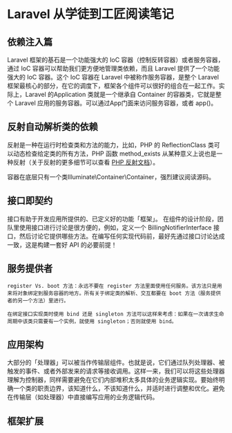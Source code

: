 # Laravel 从学徒到工匠阅读笔记

## 依赖注入篇

 Laravel 框架的基石是一个功能强大的 IoC 容器（控制反转容器）或者服务容器，通过 IoC 容器可以帮助我们更方便地管理类依赖，而且 Laravel 提供了一个功能强大的 IoC 容器。这个 IoC 容器在 Laravel 中被称作服务容器，是整个 Laravel 框架最核心的部分，在它的调度下，框架各个组件可以很好的组合在一起工作。实际上，Laravel 的Application 类就是一个继承自 Container 的容器类，它就是整个 Laravel 应用的服务容器。可以通过App门面来访问服务容器，或者 app()。


 ## 反射自动解析类的依赖

反射是一种在运行时检查类和方法的能力，比如，PHP 的 ReflectionClass 类可以动态检查给定类的所有方法，PHP 函数 method_exists 从某种意义上说也是一种反射（关于反射的更多细节可以查看 [PHP 反射文档](http://php.net/manual/zh/book.reflection.php)）。

容器在底层只有一个类Illuminate\Container\Container，强烈建议阅读源码。

## 接口即契约

接口有助于开发应用所提供的、已定义好的功能「框架」。 在组件的设计阶段，团队里使用接口进行讨论是很方便的，例如，定义一个 BillingNotifierInterface 接口，然后讨论它提供哪些方法。在编写任何实现代码前，最好先通过接口讨论达成一致，这是构建一套好 API 的必要前提！

## 服务提供者

```
register Vs. boot 方法：永远不要在 register 方法里面使用任何服务。该方法只是用来将对象绑定到服务容器的地方。所有关于绑定类的解析、交互都要在 boot 方法（服务提供者的另一个方法）里进行。

在绑定接口实现类时使用 bind 还是 singleton 方法可以这样来考虑：如果在一次请求生命周期中该类只需要有一个实例，就使用 singleton；否则就使用 bind。
```

## 应用架构

大部分的「处理器」可以被当作传输层组件。也就是说，它们通过队列处理器、被触发的事件、或者外部发来的请求等接收调用。这样一来，我们可以将这些处理器理解为控制器，同样需要避免在它们内部堆积太多具体的业务逻辑实现。要始终明确一个类的职责边界，该知道什么，不该知道什么，并适时进行调整和优化。避免在传输层（如处理器）中直接编写应用的业务逻辑代码。

## 框架扩展

